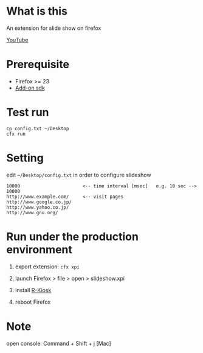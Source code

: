 # What is this

An extension for slide show on firefox

[YouTube](http://www.youtube.com/watch?v=HvxzAbH4egc)

# Prerequisite

- Firefox >= 23
- [Add-on sdk](https://dev.mozilla.jp/addon-sdk-docs/dev-guide/tutorials/installation.html)



# Test run

    cp config.txt ~/Desktop
    cfx run

# Setting

edit `~/Desktop/config.txt` in order to configure slideshow

    10000                       <-- time interval [msec]   e.g. 10 sec --> 10000
    http://www.example.com/     <-- visit pages
    http://www.google.co.jp/
    http://www.yahoo.co.jp/
    http://www.gnu.org/
    

# Run under the production environment

1. export extension: `cfx xpi`

1. launch Firefox > file > open > slideshow.xpi

1. install [R-Kiosk](https://addons.mozilla.org/ja/firefox/addon/r-kiosk/?src=search)

1. reboot Firefox



# Note

open console: Command + Shift + j [Mac]
